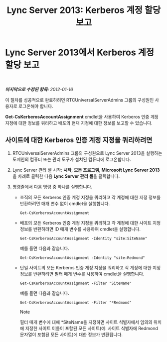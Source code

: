 ﻿---
title: 'Lync Server 2013: Kerberos 계정 할당 보고'
TOCTitle: Kerberos 계정 할당 보고
ms:assetid: 523231f6-81b3-454b-996d-663d9bd5cf83
ms:mtpsurl: https://technet.microsoft.com/ko-kr/library/Gg398343(v=OCS.15)
ms:contentKeyID: 49303636
ms.date: 08/10/2015
mtps_version: v=OCS.15
ms.translationtype: HT
---

# Lync Server 2013에서 Kerberos 계정 할당 보고

 

_**마지막으로 수정된 항목:** 2012-01-16_

이 절차를 성공적으로 완료하려면 RTCUniversalServerAdmins 그룹의 구성원인 사용자로 로그온해야 합니다.

**Get-CsKerberosAccountAssignment** cmdlet을 사용하여 Kerberos 인증 계정 지정에 대한 정보를 쿼리하고 배포의 현재 지정에 대한 정보를 보고할 수 있습니다.

## 사이트에 대한 Kerberos 인증 계정 지정을 쿼리하려면

1.  RTCUniversalServerAdmins 그룹의 구성원으로 Lync Server 2013을 실행하는 도메인의 컴퓨터 또는 관리 도구가 설치된 컴퓨터에 로그온합니다.

2.  Lync Server 관리 셸 시작: **시작**, **모든 프로그램**, **Microsoft Lync Server 2013**을 차례로 클릭한 다음 **Lync Server 관리 셸**을 클릭합니다.

3.  명령줄에서 다음 명령 중 하나를 실행합니다.
    
      - 조직의 모든 Kerberos 인증 계정 지정을 쿼리하고 각 계정에 대한 지정 정보를 반환하려면 매개 변수 없이 cmdlet을 실행합니다.
        
            Get-CsKerberosAccountAssignment
    
      - 배포의 모든 Kerberos 인증 계정 지정을 쿼리하고 각 계정에 대한 사이트 지정 정보를 반환하려면 ID 매개 변수를 사용하여 cmdlet을 실행합니다.
        
            Get-CsKerberosAccountAssignment -Identity "site:SiteName"
        
        예를 들면 다음과 같습니다.
        
            Get-CsKerberosAccountAssignment -Identity "site:Redmond"
    
      - 단일 사이트의 모든 Kerberos 인증 계정 지정을 쿼리하고 각 계정에 대한 지정 정보를 반환하려면 필터 매개 변수를 사용하여 cmdlet을 실행합니다.
        
            Get-CsKerberosAccountAssignment -Filter "SiteName"
        
        예를 들면 다음과 같습니다.
        
            Get-CsKerberosAccountAssignment -Filter "*Redmond"
        

        > [!NOTE]
        > 필터 매개 변수에 대해 *SiteName을 지정하면 사이트 식별자에서 임의의 위치에 지정한 사이트 이름이 포함된 모든 사이트(예: 사이트 식별자에 Redmond 문자열이 포함된 모든 사이트)에 대한 정보가 반환됩니다.


